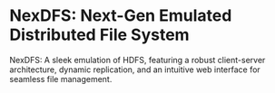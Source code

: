 # NexDFS: Next-Gen Emulated Distributed File System
 NexDFS: A sleek emulation of HDFS, featuring a robust client-server architecture, dynamic replication, and an intuitive web interface for seamless file management.
